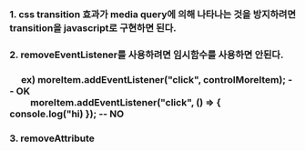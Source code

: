 ### 1. css transition 효과가 media query에 의해 나타나는 것을 방지하려면 transition을 javascript로 구현하면 된다.

### 2. removeEventListener를 사용하려면 임시함수를 사용하면 안된다.

<h3>&emsp; ex) moreItem.addEventListener("click", controlMoreItem); -- OK<br/>
&emsp;&emsp;   moreItem.addEventListener("click", () => { console.log("hi) }); -- NO</h3>

### 3. removeAttribute
